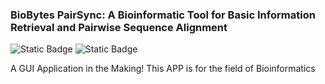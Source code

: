 ### BioBytes PairSync: A Bioinformatic Tool for Basic Information Retrieval and Pairwise Sequence Alignment

![Static Badge](https://img.shields.io/badge/Python-%233776AB?style=for-the-badge&logo=python&logoColor=%23F0E442&labelColor=%230072B2&color=%2356B4E9)
![Static Badge](https://img.shields.io/badge/PyQt-%2341CD52?style=for-the-badge&logo=Qt&logoColor=%235EFB75&labelColor=%23000000&color=%23009E73)

A GUI Application in the Making! This APP is for the field of Bioinformatics
